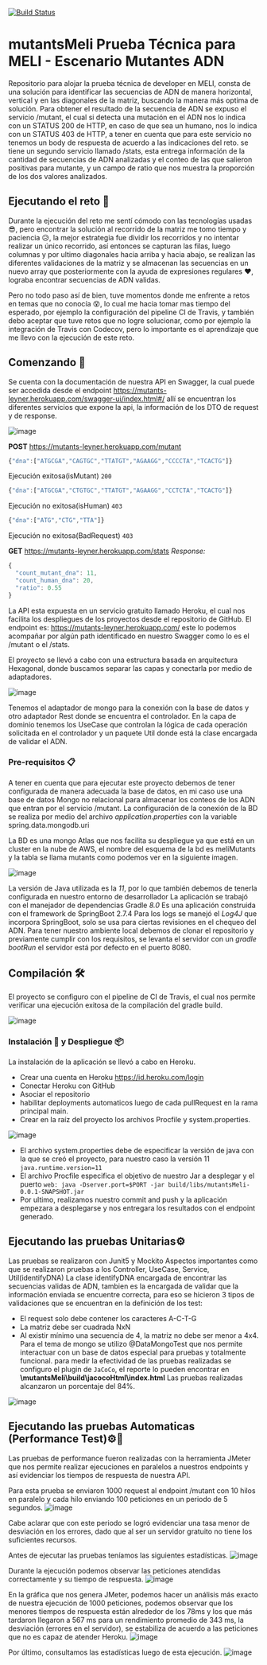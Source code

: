 [![Build Status](https://app.travis-ci.com/LeynerCortez/mutantsMeli.svg?branch=main)](https://app.travis-ci.com/github/LeynerCortez/mutantsMeli)

# mutantsMeli Prueba Técnica para MELI - Escenario Mutantes ADN
Repositorio para alojar la prueba técnica de developer en MELI, consta de una solución para identificar las secuencias de ADN de manera horizontal, vertical y en las diagonales de la matriz, buscando la manera más optima de solución. 
Para obtener el resultado de la secuencia de ADN se expuso el servicio /mutant, el cual si detecta una mutación en el ADN nos lo indica con un STATUS 200 de HTTP, en caso de que sea un humano, nos lo indica con un STATUS 403 de HTTP, a tener en cuenta que para este servicio no tenemos un body de respuesta de acuerdo a las indicaciones del reto.
se tiene un segundo servicio llamado /stats, esta entrega información de la cantidad de secuencias de ADN analizadas y el conteo de las que salieron positivas para mutante, y un campo de ratio que nos muestra la proporción de los dos valores analizados.

## Ejecutando el reto 💯
Durante la ejecución del reto me sentí cómodo con las tecnologías usadas 😎, pero encontrar la solución al recorrido de la matriz me tomo tiempo y paciencia 😥, la mejor estrategia fue dividir los recorridos y no intentar realizar un único recorrido, así entonces se capturan las filas, luego columnas y por ultimo diagonales hacia arriba y hacia abajo, se realizan las diferentes validaciones de la matriz y se almacenan las secuencias en un nuevo array que posteriormente con la ayuda de expresiones regulares ❤️, lograba encontrar secuencias de ADN validas.

Pero no todo paso así de bien, tuve momentos donde me enfrente a retos en temas que no conocía 😵, lo cual me hacia tomar mas tiempo del esperado, por ejemplo la configuración del pipeline CI de Travis, y también debo aceptar que tuve retos que no logre solucionar, como por ejemplo la integración de Travis con Codecov, pero lo importante es el aprendizaje que me llevo con la ejecución de este reto.

## Comenzando 🚀
Se cuenta con la documentación de nuestra API en Swagger, la cual puede ser accedida desde el endpoint https://mutants-leyner.herokuapp.com/swagger-ui/index.html#/ allí se encuentran los diferentes servicios que expone la api, la información de los DTO de request y de response.

![image](https://user-images.githubusercontent.com/45829438/194208826-228efc56-040b-4401-bf81-dd13df1da6f4.png)

  **POST** https://mutants-leyner.herokuapp.com/mutant
  ```javascript
  {"dna":["ATGCGA","CAGTGC","TTATGT","AGAAGG","CCCCTA","TCACTG"]}
  ```
  Ejecución exitosa(isMutant) `200`
  
  ```javascript
  {"dna":["ATGCGA","CTGTGC","TTATGT","AGAAGG","CCTCTA","TCACTG"]}
  ```
  Ejecución no exitosa(isHuman) `403`
  
  ```javascript
  {"dna":["ATG","CTG","TTA"]}
  ```
  Ejecución no exitosa(BadRequest) `403`
  
  **GET** https://mutants-leyner.herokuapp.com/stats
  _Response:_ 
  ```javascript
  {
    "count_mutant_dna": 11,
    "count_human_dna": 20,
    "ratio": 0.55
}
  ```

La API esta expuesta en un servicio gratuito llamado Heroku, el cual nos facilita los despliegues de los proyectos desde el repositorio de GitHub.
El endpoint es: https://mutants-leyner.herokuapp.com/ este lo podemos acompañar por algún path identificado en nuestro Swagger como lo es el /mutant o el /stats.

El proyecto se llevó a cabo con una estructura basada en arquitectura Hexagonal, donde buscamos separar las capas y conectarla por medio de adaptadores.

![image](https://user-images.githubusercontent.com/45829438/194215730-78666b17-d52b-4227-85b4-ac4546ad501e.png)

Tenemos el adaptador de mongo para la conexión con la base de datos y otro adaptador Rest donde se encuentra el controlador.
En la capa de dominio tenemos los UseCase que controlan la lógica de cada operación solicitada en el controlador y un paquete Util donde está la clase encargada de validar el ADN.

### Pre-requisitos 📋
A tener en cuenta que para ejecutar este proyecto debemos de tener configurada de manera adecuada la base de datos, en mi caso use una base de datos Mongo no relacional para almacenar los conteos de los ADN que entran por el servicio /mutant.
La configuración de la conexión de la BD se realiza por medio del archivo _application.properties_ con la variable spring.data.mongodb.uri

La BD es una mongo Atlas que nos facilita su despliegue ya que está en un cluster en la nube de AWS, el nombre del esquema de la bd es meliMutants y la tabla se llama mutants como podemos ver en la siguiente imagen.

![image](https://user-images.githubusercontent.com/45829438/194211360-e64f9ab0-4669-42b3-ade8-602d6b7e88b7.png)

La versión de Java utilizada es la _11_, por lo que también debemos de tenerla configurada en nuestro entorno de desarrollador
La aplicación se trabajó con el manejador de dependencias Gradle _8.0_
Es una aplicación construida con el framework de SpringBoot 2.7.4
Para los logs se manejó el _Log4J_ que incorpora SpringBoot, solo se usa para ciertas revisiones en el chequeo del ADN.
Para tener nuestro ambiente local debemos de clonar el repositorio y previamente cumplir con los requisitos, se levanta el servidor con un _gradle bootRun_ el servidor está por defecto en el puerto 8080.

## Compilación 🛠️
El proyecto se configuro con el pipeline de CI de Travis, el cual nos permite verificar una ejecución exitosa de la compilación del gradle build.

![image](https://user-images.githubusercontent.com/45829438/194217644-5f78867f-a927-463b-a50e-ba063f66c9c6.png)


### Instalación 🔧 y Despliegue 📦
La instalación de la aplicación se llevó a cabo en Heroku.
  - Crear una cuenta en Heroku https://id.heroku.com/login
  - Conectar Heroku con GitHub
  - Asociar el repositorio
  - habilitar deployments automaticos luego de cada pullRequest en la rama principal main.
  - Crear en la raíz del proyecto los archivos Procfile y system.properties.
   
  ![image](https://user-images.githubusercontent.com/45829438/194213121-2b4e9695-000e-4895-8067-c36ba54a5dd4.png)
  
  - El archivo system.properties debe de especificar la versión de java con la que se creó el proyecto, para nuestro caso la versión 11 
    `java.runtime.version=11`
  - El archivo Procfile especifica el objetivo de nuestro Jar a desplegar y el puerto
    `web: java -Dserver.port=$PORT -jar build/libs/mutantsMeli-0.0.1-SNAPSHOT.jar`
  - Por ultimo, realizamos nuestro commit and push y la aplicación empezara a desplegarse y nos entregara los resultados con el endpoint generado.
    
## Ejecutando las pruebas Unitarias⚙️
Las pruebas se realizaron con Junit5 y Mockito
Aspectos importantes como que se realizaron pruebas a los Controller, UseCase, Service, Util(identifyDNA)
La clase identifyDNA encargada de encontrar las secuencias validas de ADN, tambien es la encargada de validar que la información enviada se encuentre correcta, para eso se hicieron 3 tipos de validaciones que se encuentran en la definición de los test:
  * El request solo debe contener los caracteres A-C-T-G
  * La matriz debe ser cuadrada NxN
  * Al existir mínimo una secuencia de 4, la matriz no debe ser menor a 4x4.
Para el tema de mongo se utilizo @DataMongoTest que nos permite interactuar con un base de datos especial para pruebas y totalmente funcional.
para medir la efectividad de las pruebas realizadas se configuro el plugin de `JaCoCo`, el reporte lo pueden encontrar en **\mutantsMeli\build\jacocoHtml\index.html**
Las pruebas realizadas alcanzaron un porcentaje del 84%.

![image](https://user-images.githubusercontent.com/45829438/194217225-bc815e05-3861-43b5-b844-96c8daba2733.png)

## Ejecutando las pruebas Automaticas (Performance Test)⚙️🚀

Las pruebas de performance fueron realizadas con la herramienta JMeter que nos permite realizar ejecuciones en paralelos a nuestros endpoints y así evidenciar los tiempos de respuesta de nuestra API.

Para esta prueba se enviaron 1000 request al endpoint /mutant con 10 hilos en paralelo y cada hilo enviando 100 peticiones en un periodo de 5 segundos.
![image](https://user-images.githubusercontent.com/45829438/194340577-1a748ef2-706c-4f50-9dcb-67255d7551d0.png)

Cabe aclarar que con este periodo se logró evidenciar una tasa menor de desviación en los errores, dado que al ser un servidor gratuito no tiene los suficientes recursos.

Antes de ejecutar las pruebas teníamos las siguientes estadísticas.
![image](https://user-images.githubusercontent.com/45829438/194341022-81dfdad0-8882-498a-916f-570146bb44ab.png)

Durante la ejecución podemos observar las peticiones atendidas correctamente y su tiempo de respuesta.
![image](https://user-images.githubusercontent.com/45829438/194341268-8efe3c36-d0e6-4c89-9181-3b00f1198fa4.png)

En la gráfica que nos genera JMeter, podemos hacer un análisis más exacto de nuestra ejecución de 1000 peticiones, podemos observar que los menores tiempos de respuesta están alrededor de los 78ms y los que más tardaron llegaron a 567 ms para un rendimiento promedio de 343 ms, la desviación (errores en el servidor), se estabiliza de acuerdo a las peticiones que no es capaz de atender Heroku.
![image](https://user-images.githubusercontent.com/45829438/194342296-46f9118a-5d20-4284-93c9-7f71b460bb4b.png)

Por último, consultamos las estadísticas luego de esta ejecución.
![image](https://user-images.githubusercontent.com/45829438/194342574-6af080a1-6b66-4cf0-ba29-3619d983f56c.png)
